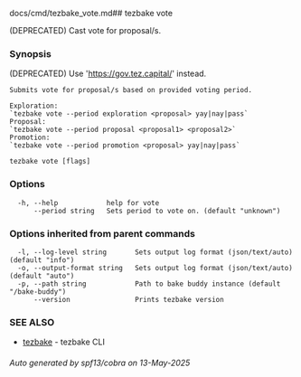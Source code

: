 docs/cmd/tezbake_vote.md## tezbake vote

(DEPRECATED) Cast vote for proposal/s.

### Synopsis

(DEPRECATED) Use 'https://gov.tez.capital/' instead.
	
	Submits vote for proposal/s based on provided voting period.
	
	Exploration:
	`tezbake vote --period exploration <proposal> yay|nay|pass`
	Proposal:
	`tezbake vote --period proposal <proposal1> <proposal2>`
	Promotion:
	`tezbake vote --period promotion <proposal> yay|nay|pass`
	

```
tezbake vote [flags]
```

### Options

```
  -h, --help            help for vote
      --period string   Sets period to vote on. (default "unknown")
```

### Options inherited from parent commands

```
  -l, --log-level string       Sets output log format (json/text/auto) (default "info")
  -o, --output-format string   Sets output log format (json/text/auto) (default "auto")
  -p, --path string            Path to bake buddy instance (default "/bake-buddy")
      --version                Prints tezbake version
```

### SEE ALSO

* [tezbake](/tezbake/reference/cmd/tezbake)	 - tezbake CLI

###### Auto generated by spf13/cobra on 13-May-2025
